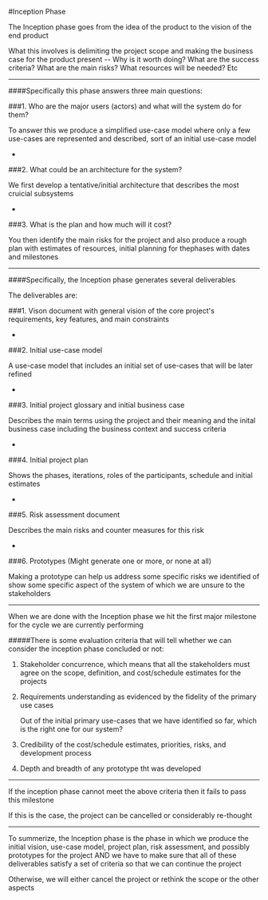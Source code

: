 #Inception Phase

The Inception phase goes from the idea of the product to the vision of the end product

What this involves is delimiting the project scope and making the business case for the product present -- Why is it worth doing? What are the success criteria? What are the main risks? What resources will be needed? Etc

***

####Specifically this phase answers three main questions:


###1. Who are the major users (actors) and what will the system do for them?

To answer this we produce a simplified use-case model where only a few use-cases are represented and described, sort of an initial use-case model

-

###2. What could be an architecture for the system?

We first develop a tentative/initial architecture that describes the most cruicial subsystems

-

###3. What is the plan and how much will it cost?

You then identify the main risks for the project and also produce a rough plan with estimates of resources, initial planning for thephases with dates and milestones

***

####Specifically, the Inception phase generates several deliverables

The deliverables are:

###1. Vison document with general vision of the core project's requirements, key features, and main constraints

-

###2. Initial use-case model

A use-case model that includes an initial set of use-cases that will be later refined

-

###3. Initial project glossary and initial business case

Describes the main terms using the project and their meaning and the inital business case including the business context and success criteria

-

###4. Initial project plan

Shows the phases, iterations, roles of the participants, schedule and initial estimates

-

###5. Risk assessment document

Describes the main risks and counter measures for this risk

-

###6. Prototypes (Might generate one or more, or none at all)

Making a prototype can help us address some specific risks we identified of show some specific aspect of the system of which we are unsure to the stakeholders

***

When we are done with the Inception phase we hit the first major milestone for the cycle we are currently performing

#####There is some evaluation criteria that will tell whether we can consider the inception phase concluded or not:

1. Stakeholder concurrence, which means that all the stakeholders must agree on the scope, definition, and cost/schedule estimates for the projects

2. Requirements understanding as evidenced by the fidelity of the primary use cases
   
   Out of the initial primary use-cases that we have identified so far, which is the right one for our system?

3. Credibility of the cost/schedule estimates, priorities, risks, and development process

4. Depth and breadth of any prototype tht was developed

***

If the inception phase cannot meet the above criteria then it fails to pass this milestone

If this is the case, the project can be cancelled or considerably re-thought

***

To summerize, the Inception phase is the phase in which we produce the initial vision, use-case model, project plan, risk assessment, and possibly prototypes for the project AND we have to make sure that all of these deliverables satisfy a set of criteria so that we can continue the project

Otherwise, we will either cancel the project or rethink the scope or the other aspects

